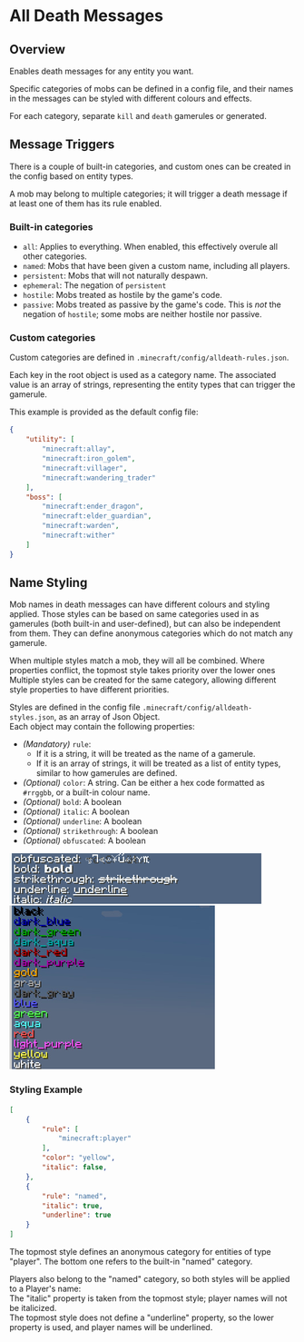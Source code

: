 # All Death Messages

## Overview
Enables death messages for any entity you want.

Specific categories of mobs can be defined in a config file, and their names in the messages can be styled with different colours and effects.

For each category, separate `kill` and `death` gamerules or generated.

## Message Triggers

There is a couple of built-in categories, and custom ones can be created in the config based on entity types.

A mob may belong to multiple categories; it will trigger a death message if at least one of them has its rule enabled.

### Built-in categories
- `all`: Applies to everything. When enabled, this effectively overule all other categories.
- `named`: Mobs that have been given a custom name, including all players.
- `persistent`: Mobs that will not naturally despawn.
- `ephemeral`: The negation of `persistent`
- `hostile`: Mobs treated as hostile by the game's code.
- `passive`: Mobs treated as passive by the game's code. This is _not_ the negation of `hostile`; some mobs are neither hostile nor passive.

### Custom categories
Custom categories are defined in `.minecraft/config/alldeath-rules.json`.

Each key in the root object is used as a category name. The associated value is an array of strings, representing the entity types that can trigger the gamerule.

This example is provided as the default config file:
```json
{
	"utility": [
		"minecraft:allay",
		"minecraft:iron_golem",
		"minecraft:villager",
		"minecraft:wandering_trader"
	],
	"boss": [
		"minecraft:ender_dragon",
		"minecraft:elder_guardian",
		"minecraft:warden",
		"minecraft:wither"
	]
}
```

## Name Styling

Mob names in death messages can have different colours and styling applied. Those styles can be based on same categories used in as gamerules (both built-in and user-defined), but can also be independent from them. They can define anonymous categories which do not match any gamerule.

When multiple styles match a mob, they will all be combined. Where properties conflict, the topmost style takes priority over the lower ones
Multiple styles can be created for the same category, allowing different style properties to have different priorities.


Styles are defined in the config file `.minecraft/config/alldeath-styles.json`, as an array of Json Object.  
Each object may contain the following properties:
- _(Mandatory)_ `rule`:
	- If it is a string, it will be treated as the name of a gamerule.
	- If it is an array of strings, it will be treated as a list of entity types, similar to how gamerules are defined.
- _(Optional)_ `color`: A string. Can be either a hex code formatted as `#rrggbb`, or a built-in colour name.
- _(Optional)_ `bold`: A boolean
- _(Optional)_ `italic`: A boolean
- _(Optional)_ `underline`: A boolean
- _(Optional)_ `strikethrough`: A boolean
- _(Optional)_ `obfuscated`: A boolean

![Styles](./doc/Style.gif)  
![Colour Names](./doc/Colours.jpg)

### Styling Example
```json
[
	{
		"rule": [
			"minecraft:player"
		],
		"color": "yellow",
		"italic": false,
	},
	{
		"rule": "named",
		"italic": true,
		"underline": true
	}
]
```

The topmost style defines an anonymous category for entities of type "player". The bottom one refers to the built-in "named" category.

Players also belong to the "named" category, so both styles will be applied to a Player's name:  
The "italic" property is taken from the topmost style; player names will not be italicized.  
The topmost style does not define a "underline" property, so the lower property is used, and player names will be underlined.
